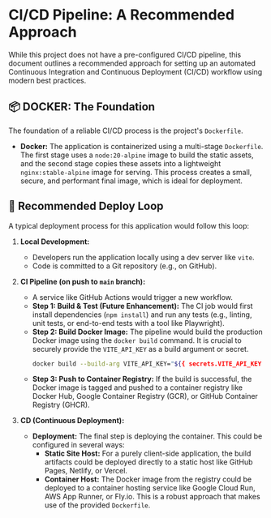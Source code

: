 # CI/CD Pipeline: A Recommended Approach

While this project does not have a pre-configured CI/CD pipeline, this document outlines a recommended approach for setting up an automated Continuous Integration and Continuous Deployment (CI/CD) workflow using modern best practices.

## 📦 DOCKER: The Foundation

The foundation of a reliable CI/CD process is the project's `Dockerfile`.

-   **Docker:** The application is containerized using a multi-stage `Dockerfile`. The first stage uses a `node:20-alpine` image to build the static assets, and the second stage copies these assets into a lightweight `nginx:stable-alpine` image for serving. This process creates a small, secure, and performant final image, which is ideal for deployment.

## 🔁 Recommended Deploy Loop

A typical deployment process for this application would follow this loop:

1.  **Local Development:**
    -   Developers run the application locally using a dev server like `vite`.
    -   Code is committed to a Git repository (e.g., on GitHub).

2.  **CI Pipeline (on push to `main` branch):**
    -   A service like GitHub Actions would trigger a new workflow.
    -   **Step 1: Build & Test (Future Enhancement):** The CI job would first install dependencies (`npm install`) and run any tests (e.g., linting, unit tests, or end-to-end tests with a tool like Playwright).
    -   **Step 2: Build Docker Image:** The pipeline would build the production Docker image using the `docker build` command. It is crucial to securely provide the `VITE_API_KEY` as a build argument or secret.
        ```bash
        docker build --build-arg VITE_API_KEY="${{ secrets.VITE_API_KEY }}" -t ai-portfolio .
        ```
    -   **Step 3: Push to Container Registry:** If the build is successful, the Docker image is tagged and pushed to a container registry like Docker Hub, Google Container Registry (GCR), or GitHub Container Registry (GHCR).

3.  **CD (Continuous Deployment):**
    -   **Deployment:** The final step is deploying the container. This could be configured in several ways:
        -   **Static Site Host:** For a purely client-side application, the build artifacts could be deployed directly to a static host like GitHub Pages, Netlify, or Vercel.
        -   **Container Host:** The Docker image from the registry could be deployed to a container hosting service like Google Cloud Run, AWS App Runner, or Fly.io. This is a robust approach that makes use of the provided `Dockerfile`.
